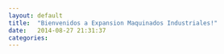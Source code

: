 ```yaml
---
layout: default
title:  "Bienvenidos a Expansion Maquinados Industriales!"
date:   2014-08-27 21:31:37
categories: 
---
```

